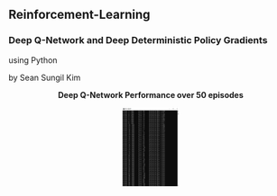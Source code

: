## Reinforcement-Learning
### Deep Q-Network and Deep Deterministic Policy Gradients
using Python

by Sean Sungil Kim


<p align="center">
  <b>Deep Q-Network Performance over 50 episodes</b><br>
</p>

<p align="center">
  <img width="100" height="140" src="https://github.com/kimx3314/Reinforcement-Learning/blob/master/output.png">
</p>
